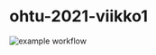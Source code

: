 # ohtu-2021-viikko1
![example workflow](https://github.com/veliblesku/ohtu-2021-viikko1/actions/workflows/CI/badge.svg)
